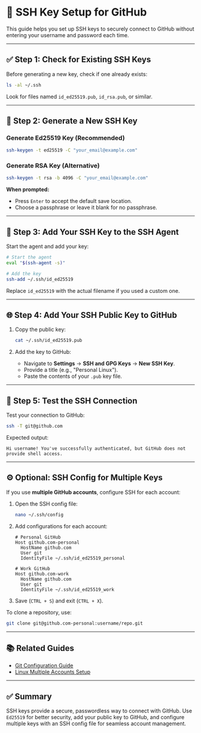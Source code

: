 # 🔐 SSH Key Setup for GitHub

This guide helps you set up SSH keys to securely connect to GitHub without entering your username and password each time.

---

## ✅ Step 1: Check for Existing SSH Keys

Before generating a new key, check if one already exists:

```bash
ls -al ~/.ssh
```

Look for files named `id_ed25519.pub`, `id_rsa.pub`, or similar.

---

## 🧰 Step 2: Generate a New SSH Key

### Generate Ed25519 Key (Recommended)

```bash
ssh-keygen -t ed25519 -C "your_email@example.com"
```

### Generate RSA Key (Alternative)

```bash
ssh-keygen -t rsa -b 4096 -C "your_email@example.com"
```

**When prompted:**

- Press `Enter` to accept the default save location.
- Choose a passphrase or leave it blank for no passphrase.

---

## 💼 Step 3: Add Your SSH Key to the SSH Agent

Start the agent and add your key:

```bash
# Start the agent
eval "$(ssh-agent -s)"

# Add the key
ssh-add ~/.ssh/id_ed25519
```

Replace `id_ed25519` with the actual filename if you used a custom one.

---

## 🌐 Step 4: Add Your SSH Public Key to GitHub

1. Copy the public key:

   ```bash
   cat ~/.ssh/id_ed25519.pub
   ```

2. Add the key to GitHub:
   - Navigate to **Settings** → **SSH and GPG Keys** → **New SSH Key**.
   - Provide a title (e.g., "Personal Linux").
   - Paste the contents of your `.pub` key file.

---

## 🧪 Step 5: Test the SSH Connection

Test your connection to GitHub:

```bash
ssh -T git@github.com
```

Expected output:

```plaintext
Hi username! You've successfully authenticated, but GitHub does not provide shell access.
```

---

## ⚙️ Optional: SSH Config for Multiple Keys

If you use **multiple GitHub accounts**, configure SSH for each account:

1. Open the SSH config file:

   ```bash
   nano ~/.ssh/config
   ```

2. Add configurations for each account:

   ```text
   # Personal GitHub
   Host github.com-personal
     HostName github.com
     User git
     IdentityFile ~/.ssh/id_ed25519_personal

   # Work GitHub
   Host github.com-work
     HostName github.com
     User git
     IdentityFile ~/.ssh/id_ed25519_work
   ```

3. Save (`CTRL + S`) and exit (`CTRL + X`).

To clone a repository, use:

```bash
git clone git@github.com-personal:username/repo.git
```

---

## 📚 Related Guides

- [Git Configuration Guide](./git-config.md)
- [Linux Multiple Accounts Setup](./linux-multiple-accounts-setup.md)

---

## ✅ Summary

SSH keys provide a secure, passwordless way to connect with GitHub. Use `Ed25519` for better security, add your public key to GitHub, and configure multiple keys with an SSH config file for seamless account management.

